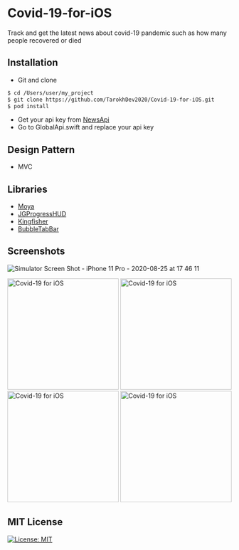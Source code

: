 # Covid-19-for-iOS
Track and get the latest news about covid-19 pandemic such as how many people recovered or died

## Installation ##
* Git and clone <br/>
```bash
$ cd /Users/user/my_project
$ git clone https://github.com/TarokhDev2020/Covid-19-for-iOS.git
$ pod install
```
* Get your api key from [NewsApi](https://newsapi.org/)
* Go to GlobalApi.swift and replace your api key

## Design Pattern ##
* MVC

## Libraries ##
* [Moya](https://github.com/Moya/Moya)
* [JGProgressHUD](https://github.com/JonasGessner/JGProgressHUD)
* [Kingfisher](https://github.com/onevcat/Kingfisher)
* [BubbleTabBar](https://github.com/Cuberto/bubble-icon-tabbar)

## Screenshots ##


![Simulator Screen Shot - iPhone 11 Pro - 2020-08-25 at 17 46 11](https://user-images.githubusercontent.com/72879576/96607769-8c078780-1305-11eb-8394-7b781235d50a.png)

<img src="https://user-images.githubusercontent.com/72879576/96607707-7c883e80-1305-11eb-8f10-a3bb66cbea95.png" alt="Covid-19 for iOS" width="250"/>
<img src="https://user-images.githubusercontent.com/72879576/96607723-814cf280-1305-11eb-8f14-c7ee11612a29.png" alt="Covid-19 for iOS" width="250"/>
<img src="https://user-images.githubusercontent.com/72879576/96607732-84e07980-1305-11eb-8d46-4b65747059dc.png" alt="Covid-19 for iOS" width="250"/>
<img src="https://user-images.githubusercontent.com/72879576/96607769-8c078780-1305-11eb-8394-7b781235d50a.png" alt="Covid-19 for iOS" width="250"/>


## MIT License ##
[![License: MIT](https://img.shields.io/badge/License-MIT-yellow.svg)](https://opensource.org/licenses/MIT)
